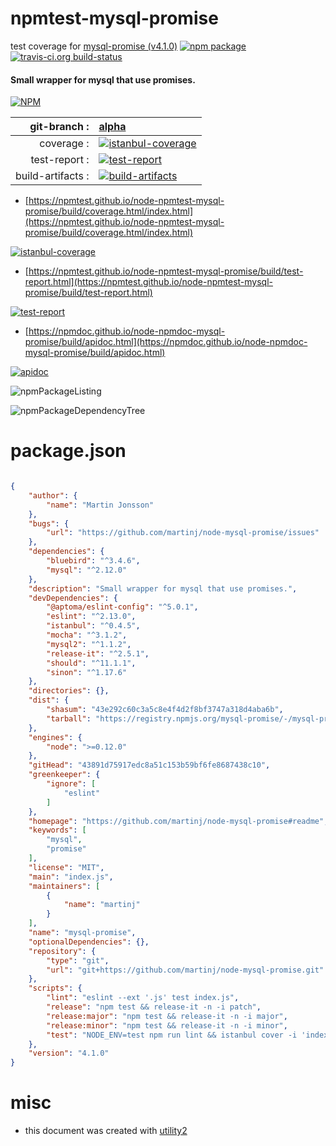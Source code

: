 # npmtest-mysql-promise

test coverage for  [mysql-promise (v4.1.0)](https://github.com/martinj/node-mysql-promise#readme)  [![npm package](https://img.shields.io/npm/v/npmtest-mysql-promise.svg?style=flat-square)](https://www.npmjs.org/package/npmtest-mysql-promise) [![travis-ci.org build-status](https://api.travis-ci.org/npmtest/node-npmtest-mysql-promise.svg)](https://travis-ci.org/npmtest/node-npmtest-mysql-promise)
#### Small wrapper for mysql that use promises.

[![NPM](https://nodei.co/npm/mysql-promise.png?downloads=true&downloadRank=true&stars=true)](https://www.npmjs.com/package/mysql-promise)

| git-branch : | [alpha](https://github.com/npmtest/node-npmtest-mysql-promise/tree/alpha)|
|--:|:--|
| coverage : | [![istanbul-coverage](https://npmtest.github.io/node-npmtest-mysql-promise/build/coverage.badge.svg)](https://npmtest.github.io/node-npmtest-mysql-promise/build/coverage.html/index.html)|
| test-report : | [![test-report](https://npmtest.github.io/node-npmtest-mysql-promise/build/test-report.badge.svg)](https://npmtest.github.io/node-npmtest-mysql-promise/build/test-report.html)|
| build-artifacts : | [![build-artifacts](https://npmtest.github.io/node-npmtest-mysql-promise/glyphicons_144_folder_open.png)](https://github.com/npmtest/node-npmtest-mysql-promise/tree/gh-pages/build)|

- [https://npmtest.github.io/node-npmtest-mysql-promise/build/coverage.html/index.html](https://npmtest.github.io/node-npmtest-mysql-promise/build/coverage.html/index.html)

[![istanbul-coverage](https://npmtest.github.io/node-npmtest-mysql-promise/build/screenCapture.buildCi.browser.%252Ftmp%252Fbuild%252Fcoverage.lib.html.png)](https://npmtest.github.io/node-npmtest-mysql-promise/build/coverage.html/index.html)

- [https://npmtest.github.io/node-npmtest-mysql-promise/build/test-report.html](https://npmtest.github.io/node-npmtest-mysql-promise/build/test-report.html)

[![test-report](https://npmtest.github.io/node-npmtest-mysql-promise/build/screenCapture.buildCi.browser.%252Ftmp%252Fbuild%252Ftest-report.html.png)](https://npmtest.github.io/node-npmtest-mysql-promise/build/test-report.html)

- [https://npmdoc.github.io/node-npmdoc-mysql-promise/build/apidoc.html](https://npmdoc.github.io/node-npmdoc-mysql-promise/build/apidoc.html)

[![apidoc](https://npmdoc.github.io/node-npmdoc-mysql-promise/build/screenCapture.buildCi.browser.%252Ftmp%252Fbuild%252Fapidoc.html.png)](https://npmdoc.github.io/node-npmdoc-mysql-promise/build/apidoc.html)

![npmPackageListing](https://npmtest.github.io/node-npmtest-mysql-promise/build/screenCapture.npmPackageListing.svg)

![npmPackageDependencyTree](https://npmtest.github.io/node-npmtest-mysql-promise/build/screenCapture.npmPackageDependencyTree.svg)



# package.json

```json

{
    "author": {
        "name": "Martin Jonsson"
    },
    "bugs": {
        "url": "https://github.com/martinj/node-mysql-promise/issues"
    },
    "dependencies": {
        "bluebird": "^3.4.6",
        "mysql": "^2.12.0"
    },
    "description": "Small wrapper for mysql that use promises.",
    "devDependencies": {
        "@aptoma/eslint-config": "^5.0.1",
        "eslint": "^2.13.0",
        "istanbul": "^0.4.5",
        "mocha": "^3.1.2",
        "mysql2": "^1.1.2",
        "release-it": "^2.5.1",
        "should": "^11.1.1",
        "sinon": "^1.17.6"
    },
    "directories": {},
    "dist": {
        "shasum": "43e292c60c3a5c8e4f4d2f8bf3747a318d4aba6b",
        "tarball": "https://registry.npmjs.org/mysql-promise/-/mysql-promise-4.1.0.tgz"
    },
    "engines": {
        "node": ">=0.12.0"
    },
    "gitHead": "43891d75917edc8a51c153b59bf6fe8687438c10",
    "greenkeeper": {
        "ignore": [
            "eslint"
        ]
    },
    "homepage": "https://github.com/martinj/node-mysql-promise#readme",
    "keywords": [
        "mysql",
        "promise"
    ],
    "license": "MIT",
    "main": "index.js",
    "maintainers": [
        {
            "name": "martinj"
        }
    ],
    "name": "mysql-promise",
    "optionalDependencies": {},
    "repository": {
        "type": "git",
        "url": "git+https://github.com/martinj/node-mysql-promise.git"
    },
    "scripts": {
        "lint": "eslint --ext '.js' test index.js",
        "release": "npm test && release-it -n -i patch",
        "release:major": "npm test && release-it -n -i major",
        "release:minor": "npm test && release-it -n -i minor",
        "test": "NODE_ENV=test npm run lint && istanbul cover -i 'index.js' _mocha -- -u exports -R spec 'test/**/*.test.js'"
    },
    "version": "4.1.0"
}
```



# misc
- this document was created with [utility2](https://github.com/kaizhu256/node-utility2)
